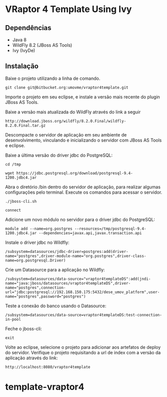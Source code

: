 VRaptor 4 Template Using Ivy
==========

Dependências
-------------

* Java 8
* WildFly 8.2 (JBoss AS Tools)
* Ivy (IvyDe)

Instalação
-----------

Baixe o projeto utilizando a linha de comando.

```
git clone git@bitbucket.org:umovme/vraptor4template.git

```
Importe o projeto em seu eclipse, e instale a versão mais recente do plugin JBoss AS Tools.


Baixe a versão mais atualizada do WildFly através do link a seguir

```
http://download.jboss.org/wildfly/8.2.0.Final/wildfly-8.2.0.Final.tar.gz

```
Descompacte o servidor de aplicação em seu ambiente de desenvolvimento, vinculando e inicializando o servidor com JBoss AS Tools e eclipse.


Baixe a última versão do driver jdbc do PostgreSQL:

```
cd /tmp

```
```
wget https://jdbc.postgresql.org/download/postgresql-9.4-1200.jdbc4.jar

```


Abra o diretório /bin dentro do servidor de aplicação, para realizar algumas configurações pelo terminal. Execute os comandos para acessar o servidor.

```
./jboss-cli.sh

```
```
connect

```


Adicione um novo módulo no servidor para o driver jdbc do PostgreSQL:

```
module add --name=org.postgres --resources=/tmp/postgresql-9.4-1200.jdbc4.jar --dependencies=javax.api,javax.transaction.api

```

Instale o driver jdbc no Wildfly:

```
/subsystem=datasources/jdbc-driver=postgres:add(driver-name="postgres",driver-module-name="org.postgres",driver-class-name=org.postgresql.Driver)

```

Crie um Datasource para a aplicação no Wildfly:

```
/subsystem=datasources/data-source="vraptor4templateDS":add(jndi-name="java:jboss/datasources/vraptor4templateDS",driver-name="postgres",connection-url="jdbc:postgresql://192.168.150.175:5432/dese_umov_platform",user-name="postgres",password="postgres")

```

Teste a conexão do banco usando o Datasource:

```
/subsystem=datasources/data-source=vraptor4templateDS:test-connection-in-pool

```

Feche o jboss-cli:

```
exit

```

Volte ao eclipse, selecione o projeto para adicionar aos artefatos de deploy do servidor.
Verifique o projeto requisitando a url de index com a versão da aplicação através do link:

```
http://localhost:8080/vraptor4template

```
# template-vraptor4
